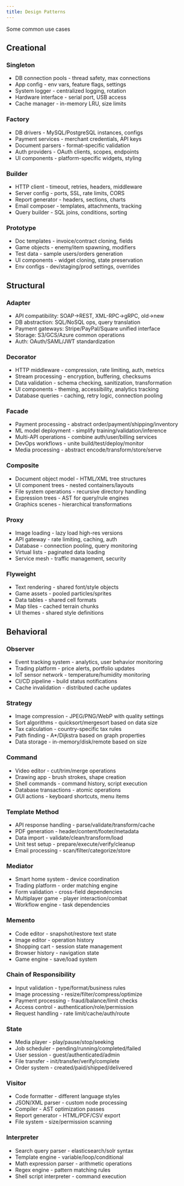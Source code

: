 ```yaml
---
title: Design Patterns
---
```


Some common use cases 

## Creational

### Singleton
- DB connection pools - thread safety, max connections
- App config - env vars, feature flags, settings
- System logger - centralized logging, rotation
- Hardware interface - serial port, USB access
- Cache manager - in-memory LRU, size limits

### Factory
- DB drivers - MySQL/PostgreSQL instances, configs
- Payment services - merchant credentials, API keys
- Document parsers - format-specific validation
- Auth providers - OAuth clients, scopes, endpoints
- UI components - platform-specific widgets, styling

### Builder
- HTTP client - timeout, retries, headers, middleware
- Server config - ports, SSL, rate limits, CORS
- Report generator - headers, sections, charts
- Email composer - templates, attachments, tracking
- Query builder - SQL joins, conditions, sorting

### Prototype
- Doc templates - invoice/contract cloning, fields
- Game objects - enemy/item spawning, modifiers
- Test data - sample users/orders generation
- UI components - widget cloning, state preservation
- Env configs - dev/staging/prod settings, overrides

## Structural

### Adapter
- API compatibility: SOAP→REST, XML-RPC→gRPC, old→new
- DB abstraction: SQL/NoSQL ops, query translation
- Payment gateways: Stripe/PayPal/Square unified interface
- Storage: S3/GCS/Azure common operations
- Auth: OAuth/SAML/JWT standardization

### Decorator
- HTTP middleware - compression, rate limiting, auth, metrics
- Stream processing - encryption, buffering, checksums
- Data validation - schema checking, sanitization, transformation
- UI components - theming, accessibility, analytics tracking
- Database queries - caching, retry logic, connection pooling

### Facade
- Payment processing - abstract order/payment/shipping/inventory
- ML model deployment - simplify training/validation/inference
- Multi-API operations - combine auth/user/billing services
- DevOps workflows - unite build/test/deploy/monitor
- Media processing - abstract encode/transform/store/serve

### Composite
- Document object model - HTML/XML tree structures
- UI component trees - nested containers/layouts
- File system operations - recursive directory handling
- Expression trees - AST for query/rule engines
- Graphics scenes - hierarchical transformations

### Proxy
- Image loading - lazy load high-res versions
- API gateway - rate limiting, caching, auth
- Database - connection pooling, query monitoring
- Virtual lists - paginated data loading
- Service mesh - traffic management, security

### Flyweight
- Text rendering - shared font/style objects
- Game assets - pooled particles/sprites
- Data tables - shared cell formats
- Map tiles - cached terrain chunks
- UI themes - shared style definitions

## Behavioral

### Observer
- Event tracking system - analytics, user behavior monitoring
- Trading platform - price alerts, portfolio updates
- IoT sensor network - temperature/humidity monitoring
- CI/CD pipeline - build status notifications
- Cache invalidation - distributed cache updates

### Strategy
- Image compression - JPEG/PNG/WebP with quality settings
- Sort algorithms - quicksort/mergesort based on data size
- Tax calculation - country-specific tax rules
- Path finding - A*/Dijkstra based on graph properties
- Data storage - in-memory/disk/remote based on size

### Command
- Video editor - cut/trim/merge operations
- Drawing app - brush strokes, shape creation
- Shell commands - command history, script execution
- Database transactions - atomic operations
- GUI actions - keyboard shortcuts, menu items

### Template Method
- API response handling - parse/validate/transform/cache
- PDF generation - header/content/footer/metadata
- Data import - validate/clean/transform/load
- Unit test setup - prepare/execute/verify/cleanup
- Email processing - scan/filter/categorize/store

### Mediator
- Smart home system - device coordination
- Trading platform - order matching engine
- Form validation - cross-field dependencies
- Multiplayer game - player interaction/combat
- Workflow engine - task dependencies

### Memento
- Code editor - snapshot/restore text state
- Image editor - operation history
- Shopping cart - session state management
- Browser history - navigation state
- Game engine - save/load system

### Chain of Responsibility
- Input validation - type/format/business rules
- Image processing - resize/filter/compress/optimize
- Payment processing - fraud/balance/limit checks
- Access control - authentication/role/permission
- Request handling - rate limit/cache/auth/route

### State
- Media player - play/pause/stop/seeking
- Job scheduler - pending/running/completed/failed
- User session - guest/authenticated/admin
- File transfer - init/transfer/verify/complete
- Order system - created/paid/shipped/delivered

### Visitor
- Code formatter - different language styles
- JSON/XML parser - custom node processing
- Compiler - AST optimization passes
- Report generator - HTML/PDF/CSV export
- File system - size/permission scanning

### Interpreter
- Search query parser - elasticsearch/solr syntax
- Template engine - variable/loop/conditional
- Math expression parser - arithmetic operations
- Regex engine - pattern matching rules
- Shell script interpreter - command execution